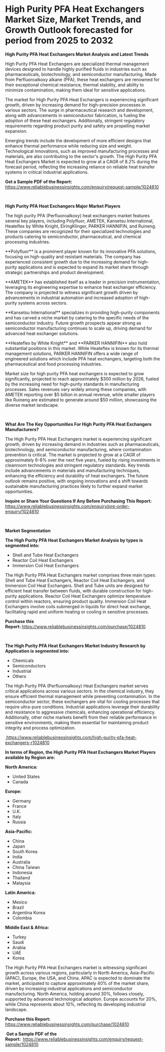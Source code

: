 <p><h1>High Purity PFA Heat Exchangers Market Size, Market Trends, and Growth Outlook forecasted for period from 2025 to 2032</h1></p><p><strong>High Purity PFA Heat Exchangers Market Analysis and Latest Trends</strong></p>
<p><p>High Purity PFA Heat Exchangers are specialized thermal management devices designed to handle highly purified fluids in industries such as pharmaceuticals, biotechnology, and semiconductor manufacturing. Made from Perfluoroalkoxy alkane (PFA), these heat exchangers are renowned for their exceptional chemical resistance, thermal stability, and ability to minimize contamination, making them ideal for sensitive applications.</p><p>The market for High Purity PFA Heat Exchangers is experiencing significant growth, driven by increasing demand for high-precision processes in various sectors. The surge in pharmaceutical research and development, along with advancements in semiconductor fabrication, is fueling the adoption of these heat exchangers. Additionally, stringent regulatory requirements regarding product purity and safety are propelling market expansion.</p><p>Emerging trends include the development of more efficient designs that enhance thermal performance while reducing size and weight. Technological innovations, such as improved manufacturing processes and materials, are also contributing to the sector's growth. The High Purity PFA Heat Exchangers Market is expected to grow at a CAGR of 8.2% during the forecast period, reflecting the increasing reliance on reliable heat transfer systems in critical industrial applications.</p></p>
<p><strong>Get a Sample PDF of the Report:&nbsp;</strong> <a href="https://www.reliablebusinessinsights.com/enquiry/request-sample/1024810?utm_campaign=3530&utm_medium=2&utm_source=Github&utm_content=ia&utm_term=18042025&utm_id=high-purity-pfa-heat-exchangers">https://www.reliablebusinessinsights.com/enquiry/request-sample/1024810</a></p>
<p>&nbsp;</p>
<p><strong>High Purity PFA Heat Exchangers Major Market Players</strong></p>
<p><p>The high purity PFA (Perfluoroalkoxy) heat exchangers market features several key players, including Polyfluor, AMETEK, Kansetsu International, Heateflex by White Knight, ElringKlinger, PARKER HANNIFIN, and Ruineng. These companies are recognized for their specialized technologies and products catering to semiconductor, pharmaceutical, and chemical processing industries.</p><p>**Polyfluor** is a prominent player known for its innovative PFA solutions, focusing on high-quality and resistant materials. The company has experienced consistent growth due to the increasing demand for high-purity applications and is expected to expand its market share through strategic partnerships and product development.</p><p>**AMETEK** has established itself as a leader in precision instrumentation, leveraging its engineering expertise to enhance heat exchanger efficiency. The company is projected to witness significant growth driven by advancements in industrial automation and increased adoption of high-purity systems across sectors.</p><p>**Kansetsu International** specializes in providing high-purity components and has carved a niche market by catering to the specific needs of the semiconductor industry. Future growth prospects appear strong as semiconductor manufacturing continues to scale up, driving demand for advanced heat exchanger solutions.</p><p>**Heateflex by White Knight** and **PARKER HANNIFIN** also hold substantial positions in this market. While Heateflex is known for its thermal management solutions, PARKER HANNIFIN offers a wide range of engineered solutions which include PFA heat exchangers, targeting both the pharmaceutical and food processing industries.</p><p>Market size for high purity PFA heat exchangers is expected to grow significantly, projected to reach approximately $300 million by 2026, fueled by the increasing need for high-purity standards in manufacturing processes. Sales revenues vary widely among these companies, with AMETEK reporting over $5 billion in annual revenue, while smaller players like Ruineng are estimated to generate around $50 million, showcasing the diverse market landscape.</p></p>
<p>&nbsp;</p>
<p><strong>What Are The Key Opportunities For High Purity PFA Heat Exchangers Manufacturers?</strong></p>
<p><p>The High Purity PFA Heat Exchangers market is experiencing significant growth, driven by increasing demand in industries such as pharmaceuticals, biotechnology, and semiconductor manufacturing, where contamination prevention is critical. The market is projected to grow at a CAGR of approximately 6-8% over the next five years, fueled by rising investments in cleanroom technologies and stringent regulatory standards. Key trends include advancements in materials and manufacturing techniques, enhancing the efficiency and durability of heat exchangers. The future outlook remains positive, with ongoing innovations and a shift towards sustainable manufacturing practices likely to further expand market opportunities.</p></p>
<p><strong>Inquire or Share Your Questions If Any Before Purchasing This Report:</strong> <a href="https://www.reliablebusinessinsights.com/enquiry/pre-order-enquiry/1024810?utm_campaign=3530&utm_medium=2&utm_source=Github&utm_content=ia&utm_term=18042025&utm_id=high-purity-pfa-heat-exchangers">https://www.reliablebusinessinsights.com/enquiry/pre-order-enquiry/1024810</a></p>
<p>&nbsp;</p>
<p><strong>Market Segmentation</strong></p>
<p><strong>The High Purity PFA Heat Exchangers Market Analysis by types is segmented into:</strong></p>
<p><ul><li>Shell and Tube Heat Exchangers</li><li>Reactor Coil Heat Exchangers</li><li>Immersion Coil Heat Exchangers</li></ul></p>
<p><p>The High Purity PFA Heat Exchangers market comprises three main types: Shell and Tube Heat Exchangers, Reactor Coil Heat Exchangers, and Immersion Coil Heat Exchangers. Shell and Tube units are designed for efficient heat transfer between fluids, with durable construction for high-purity applications. Reactor Coil Heat Exchangers optimize temperature control within reactors, ensuring product quality. Immersion Coil Heat Exchangers involve coils submerged in liquids for direct heat exchange, facilitating rapid and uniform heating or cooling in sensitive processes.</p></p>
<p><strong>Purchase this Report:&nbsp;</strong><a href="https://www.reliablebusinessinsights.com/purchase/1024810?utm_campaign=3530&utm_medium=2&utm_source=Github&utm_content=ia&utm_term=18042025&utm_id=high-purity-pfa-heat-exchangers">https://www.reliablebusinessinsights.com/purchase/1024810</a></p>
<p>&nbsp;</p>
<p><strong>The High Purity PFA Heat Exchangers Market Industry Research by Application is segmented into:</strong></p>
<p><ul><li>Chemicals</li><li>Semiconductors</li><li>Industrial</li><li>Others</li></ul></p>
<p><p>The High Purity PFA (Perfluoroalkoxy) Heat Exchangers market serves critical applications across various sectors. In the chemical industry, they ensure efficient thermal management while preventing contamination. In the semiconductor sector, these exchangers are vital for cooling processes that require ultra-pure conditions. Industrial applications leverage their durability and resistance to aggressive chemicals, enhancing operational efficiency. Additionally, other niche markets benefit from their reliable performance in sensitive environments, making them essential for maintaining product integrity and process optimization.</p></p>
<p><a href="https://www.reliablebusinessinsights.com/high-purity-pfa-heat-exchangers-r1024810?utm_campaign=3530&utm_medium=2&utm_source=Github&utm_content=ia&utm_term=18042025&utm_id=high-purity-pfa-heat-exchangers">&nbsp;https://www.reliablebusinessinsights.com/high-purity-pfa-heat-exchangers-r1024810</a></p>
<p><strong>In terms of Region, the High Purity PFA Heat Exchangers Market Players available by Region are:</strong></p>
<p>
    <p> <strong> North America: </strong>
        <ul>
            <li>United States</li>
            <li>Canada</li>
        </ul>
        </p> 
    <p> <strong> Europe: </strong>
        <ul>
            <li>Germany</li>
            <li>France</li>
            <li>U.K.</li>
            <li>Italy</li>
            <li>Russia</li>
        </ul>
        </p> 
    <p> <strong> Asia-Pacific: </strong>
        <ul>
            <li>China</li>
            <li>Japan</li>
            <li>South Korea</li>
            <li>India</li>
            <li>Australia</li>
            <li>China Taiwan</li>
            <li>Indonesia</li>
            <li>Thailand</li>
            <li>Malaysia</li>
        </ul>
        </p> 
    <p> <strong> Latin America: </strong>
        <ul>
            <li>Mexico</li>
            <li>Brazil</li>
            <li>Argentina Korea</li>
            <li>Colombia</li>
        </ul>
        </p> 
    <p> <strong> Middle East & Africa: </strong>
        <ul>
            <li>Turkey</li>
            <li>Saudi</li>
            <li>Arabia</li>
            <li>UAE</li>
            <li>Korea</li>
        </ul>
    </p>
    </p>
<p><p>The High Purity PFA Heat Exchangers market is witnessing significant growth across various regions, particularly in North America, Asia-Pacific (APAC), Europe, the USA, and China. APAC is expected to dominate the market, anticipated to capture approximately 40% of the market share, driven by increasing industrial applications and semiconductor manufacturing. North America, holding around 30%, follows closely, supported by advanced technological adoption. Europe accounts for 20%, while China represents about 10%, reflecting its developing industrial landscape.</p></p>
<p><strong>Purchase this Report: </strong><a href="https://www.reliablebusinessinsights.com/purchase/1024810?utm_campaign=3530&utm_medium=2&utm_source=Github&utm_content=ia&utm_term=18042025&utm_id=high-purity-pfa-heat-exchangers">https://www.reliablebusinessinsights.com/purchase/1024810</a></p>
<p>&nbsp;<strong>Get a Sample PDF of the Report:&nbsp;&nbsp;</strong><a href="https://www.reliablebusinessinsights.com/enquiry/request-sample/1024810?utm_campaign=3530&utm_medium=2&utm_source=Github&utm_content=ia&utm_term=18042025&utm_id=high-purity-pfa-heat-exchangers">https://www.reliablebusinessinsights.com/enquiry/request-sample/1024810</a></p>
<p><strong></strong></p>
<p><p></p><p></p><p></p></p>
